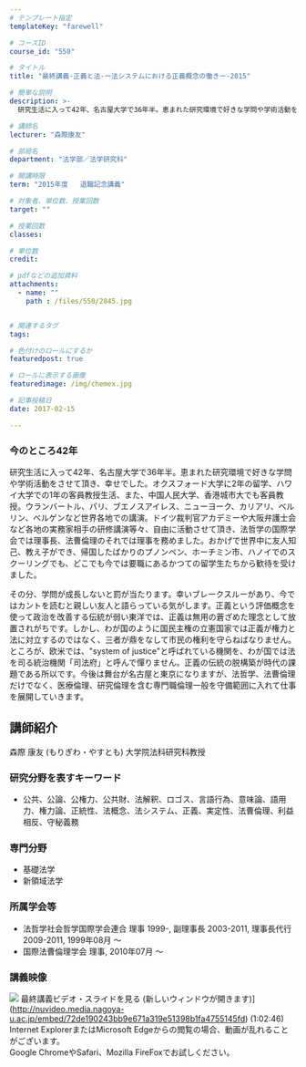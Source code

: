 ```yaml
---
# テンプレート指定
templateKey: "farewell"

# コースID
course_id: "550"

# タイトル
title: "最終講義-正義と法-ー法システムにおける正義概念の働きー-2015"

# 簡単な説明
description: >-
  研究生活に入って42年、名古屋大学で36年半。恵まれた研究環境で好きな学問や学術活動をさせて頂き、幸せでした。オクスフォード大学に2年の留学、ハワイ大学での1年の客員教授生活、また、中国人民大学、...

# 講師名
lecturer: "森際康友"

# 部局名
department: "法学部／法学研究科"

# 開講時限
term: "2015年度	退職記念講義"

# 対象者、単位数、授業回数
target: ""

# 授業回数
classes: 

# 単位数
credit: 

# pdfなどの追加資料
attachments: 
  - name: "" 
    path : /files/550/2845.jpg


# 関連するタグ
tags:

# 色付けのロールにするか
featuredpost: true

# ロールに表示する画像
featuredimage: /img/chemex.jpg

# 記事投稿日
date: 2017-02-15

---
```

### 今のところ42年 

研究生活に入って42年、名古屋大学で36年半。恵まれた研究環境で好きな学問や学術活動をさせて頂き、幸せでした。オクスフォード大学に2年の留学、ハワイ大学での1年の客員教授生活、また、中国人民大学、香港城市大でも客員教授。ウランバートル、パリ、ブエノスアイレス、ニューヨーク、カリアリ、ベルリン、ベルゲンなど世界各地での講演。ドイツ裁判官アカデミーや大阪弁護士会など各地の実務家相手の研修講演等々、自由に活動させて頂き、法哲学の国際学会では理事長、法曹倫理のそれでは理事を務めました。おかげで世界中に友人知己、教え子ができ、帰国したばかりのプノンペン、ホーチミン市、ハノイでのスクーリングでも、どこでも今では要職にあるかつての留学生たちから歓待を受けました。 

その分、学問が成長しないと罰が当たります。幸いブレークスルーがあり、今ではカントを読むと親しい友人と語らっている気がします。正義という評価概念を使って政治を改善する伝統が弱い東洋では、正義は無用の蒼ざめた理念として放置されがちです。しかし、わが国のように国民主権の立憲国家では正義が権力と法に対立するのではなく、三者が鼎をなして市民の権利を守らねばなりません。ところが、欧米では、"system of justice"と呼ばれている機関を、わが国では法を司る統治機関「司法府」と呼んで憚りません。正義の伝統の脱構築が時代の課題である所以です。今後は舞台が名古屋と東京になりますが、法哲学、法曹倫理だけでなく、医療倫理、研究倫理を含む専門職倫理一般を守備範囲に入れて仕事を展開していきます。
## 講師紹介

森際 康友 (もりぎわ・やすとも) 大学院法科研究科教授 

### 研究分野を表すキーワード 

  * 公共、公論、公権力、公共財、法解釈、ロゴス、言語行為、意味論、語用力、権力論、正統性、法概念、法システム、正義、実定性、法曹倫理、利益相反、守秘義務

### 専門分野

  * 基礎法学
  * 新領域法学

### 所属学会等

  * 法哲学社会哲学国際学会連合 理事 1999-, 副理事長 2003-2011, 理事長代行 2009-2011, 1999年08月 ～
  * 国際法曹倫理学会 理事, 2010年07月 ～
### 講義映像


![](/files/550/2845.jpg) 最終講義ビデオ・スライドを見る (新しいウィンドウが開きます)](http://nuvideo.media.nagoya-u.ac.jp/embed/72de190243bb9e671a319e51398b1fa4755145fd) (1:02:46)  
Internet ExplorerまたはMicrosoft Edgeからの閲覧の場合、動画が乱れることがございます。  
Google ChromeやSafari、Mozilla FireFoxでお試しください。